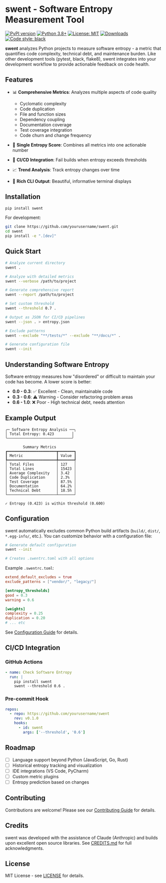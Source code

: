 # swent - Software Entropy Measurement Tool

[![PyPI version](https://badge.fury.io/py/swent.svg)](https://badge.fury.io/py/swent)
[![Python 3.8+](https://img.shields.io/badge/python-3.8+-blue.svg)](https://www.python.org/downloads/)
[![License: MIT](https://img.shields.io/badge/License-MIT-yellow.svg)](https://opensource.org/licenses/MIT)
[![Downloads](https://pepy.tech/badge/swent)](https://pepy.tech/project/swent)
[![Code style: black](https://img.shields.io/badge/code%20style-black-000000.svg)](https://github.com/psf/black)

**swent** analyzes Python projects to measure software entropy - a metric that quantifies code complexity, technical debt, and maintenance burden. Like other development tools (pytest, black, flake8), swent integrates into your development workflow to provide actionable feedback on code health.

## Features

- 📊 **Comprehensive Metrics**: Analyzes multiple aspects of code quality
  - Cyclomatic complexity
  - Code duplication
  - File and function sizes
  - Dependency coupling
  - Documentation coverage
  - Test coverage integration
  - Code churn and change frequency

- 🎯 **Single Entropy Score**: Combines all metrics into one actionable number
- 🚦 **CI/CD Integration**: Fail builds when entropy exceeds thresholds
- 📈 **Trend Analysis**: Track entropy changes over time
- 🎨 **Rich CLI Output**: Beautiful, informative terminal displays

## Installation

```bash
pip install swent
```

For development:
```bash
git clone https://github.com/yourusername/swent.git
cd swent
pip install -e ".[dev]"
```

## Quick Start

```bash
# Analyze current directory
swent .

# Analyze with detailed metrics
swent --verbose /path/to/project

# Generate comprehensive report
swent --report /path/to/project

# Set custom threshold
swent --threshold 0.7 .

# Output as JSON for CI/CD pipelines
swent --json . > entropy.json

# Exclude patterns
swent --exclude "**/tests/*" --exclude "**/docs/*" .

# Generate configuration file
swent --init
```

## Understanding Software Entropy

Software entropy measures how "disordered" or difficult to maintain your code has become. A lower score is better:

- **0.0 - 0.3**: ✅ Excellent - Clean, maintainable code
- **0.3 - 0.6**: ⚠️ Warning - Consider refactoring problem areas
- **0.6 - 1.0**: ❌ Poor - High technical debt, needs attention

## Example Output

```
╭─ Software Entropy Analysis ──╮
│ Total Entropy: 0.423        │
╰─────────────────────────────╯

        Summary Metrics        
┏━━━━━━━━━━━━━━━━━━━━━━┳━━━━━━━┓
┃ Metric               ┃ Value ┃
┡━━━━━━━━━━━━━━━━━━━━━━╇━━━━━━━┩
│ Total Files          │ 127   │
│ Total Lines          │ 15423 │
│ Average Complexity   │ 3.42  │
│ Code Duplication     │ 2.3%  │
│ Test Coverage        │ 87.5% │
│ Documentation        │ 64.2% │
│ Technical Debt       │ 18.5h │
└──────────────────────┴───────┘

✓ Entropy (0.423) is within threshold (0.600)
```

## Configuration

swent automatically excludes common Python build artifacts (`build/`, `dist/`, `*.egg-info/`, etc.). You can customize behavior with a configuration file:

```bash
# Generate default configuration
swent --init

# Creates .swentrc.toml with all options
```

Example `.swentrc.toml`:
```toml
extend_default_excludes = true
exclude_patterns = ["vendor/", "legacy/"]

[entropy_thresholds]
good = 0.3
warning = 0.6

[weights]
complexity = 0.25
duplication = 0.20
# ... etc
```

See [Configuration Guide](https://swent.readthedocs.io/en/latest/getting-started/configuration/) for details.

## CI/CD Integration

### GitHub Actions

```yaml
- name: Check Software Entropy
  run: |
    pip install swent
    swent --threshold 0.6 .
```

### Pre-commit Hook

```yaml
repos:
  - repo: https://github.com/yourusername/swent
    rev: v0.1.0
    hooks:
      - id: swent
        args: ['--threshold', '0.6']
```

## Roadmap

- [ ] Language support beyond Python (JavaScript, Go, Rust)
- [ ] Historical entropy tracking and visualization
- [ ] IDE integrations (VS Code, PyCharm)
- [ ] Custom metric plugins
- [ ] Entropy prediction based on changes

## Contributing

Contributions are welcome! Please see our [Contributing Guide](CONTRIBUTING.md) for details.

## Credits

swent was developed with the assistance of Claude (Anthropic) and builds upon excellent open source libraries. See [CREDITS.md](CREDITS.md) for full acknowledgments.

## License

MIT License - see [LICENSE](LICENSE) for details.
